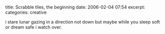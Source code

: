 title: Scrabble tiles, the beginning
date: 2006-02-04 07:54
excerpt: 
categories: creative

i stare
lunar gazing
in a direction not down
but maybe while  you sleep
soft or dream safe
i watch over.